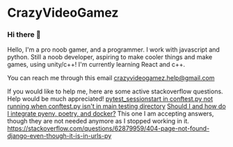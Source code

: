 # CrazyVideoGamez
### Hi there 👋

Hello, I'm a pro noob gamer, and a programmer. I work with javascript and python.
Still a noob developer, aspiring to make cooler things and make games, using unity/c++!
I'm currently learning React and c++.

You can reach me through this email
crazyvideogamez.help@gmail.com

If you would like to help me, here are some active stackoverflow questions. Help would be much appreciated!
[pytest_sessionstart in conftest.py not running when conftest.py isn't in main testing directory](https://stackoverflow.com/questions/65704048/pytest-sessionstart-in-conftest-py-not-running-when-conftest-py-isnt-in-main-te)
[Should I and how do I integrate pyenv, poetry, and docker?](https://stackoverflow.com/questions/65768775/should-i-and-how-do-i-integrate-pyenv-poetry-and-docker)
This one I am accepting answers, though they are not needed anymore as I stopped working in it.
https://stackoverflow.com/questions/62879959/404-page-not-found-django-even-though-it-is-in-urls-py
<!--
**CrazyVideoGamez/CrazyVideoGamez** is a ✨ _special_ ✨ repository because its `README.md` (this file) appears on your GitHub profile.

Here are some ideas to get you started:

- 🔭 I’m currently working on ...
- 🌱 I’m currently learning ...
- 👯 I’m looking to collaborate on ...
- 🤔 I’m looking for help with ...
- 💬 Ask me about ...
- 📫 How to reach me: ...
- 😄 Pronouns: ...
- ⚡ Fun fact: ...
-->
